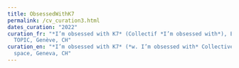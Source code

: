 ```yaml
---
title: ObsessedWithK7
permalink: /cv_curation3.html
dates_curation: "2022"
curation_fr: "*I’m obsessed with K7* (Collectif *I’m obsessed with*), Espace
  TOPIC, Genève, CH"
curation_en: "*I’m obsessed with K7* (*w. I’m obsessed with* Collective), TOPIC
  space, Geneva, CH"
---
```

